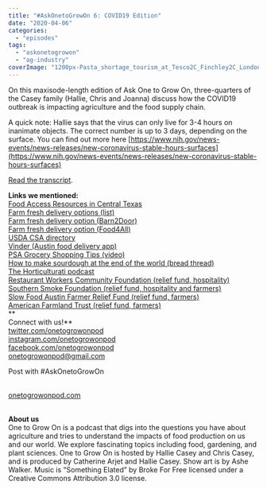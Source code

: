 ```yaml
---
title: "#AskOnetoGrowOn 6: COVID19 Edition"
date: "2020-04-06"
categories: 
  - "episodes"
tags: 
  - "askonetogrowon"
  - "ag-industry"
coverImage: "1200px-Pasta_shortage_tourism_at_Tesco2C_Finchley2C_London.jpg"
---
```


On this maxisode-length edition of Ask One to Grow On, three-quarters of the Casey family (Hallie, Chris and Joanna) discuss how the COVID19 outbreak is impacting agriculture and the food supply chain.

A quick note: Hallie says that the virus can only live for 3-4 hours on inanimate objects. The correct number is up to 3 days, depending on the surface. You can find out more here [https://www.nih.gov/news-events/news-releases/new-coronavirus-stable-hours-surfaces](https://www.nih.gov/news-events/news-releases/new-coronavirus-stable-hours-surfaces)

[Read the transcript](https://onetogrowonpod.com/askonetogrowon-6-covid19-edition-transcript/).

**Links we mentioned:**  
[Food Access Resources in Central Texas](https://sustainablefoodcenter.org/latest/blog/food-access-resources-in-central-texas-during-covid-19)  
[Farm fresh delivery options (list)](https://www.cnet.com/news/best-produce-delivery-service/)  
[Farm fresh delivery option (Barn2Door)](https://www.barn2door.com/buy-food)  
[Farm fresh delivery option (Food4All)](https://www.food4all.com/)  
[USDA CSA directory](https://www.ams.usda.gov/local-food-directories/csas)  
[Vinder (Austin food delivery app)](https://www.vinder.com/)  
[PSA Grocery Shopping Tips (video)](https://www.youtube.com/watch?v=sjDuwc9KBps)  
[How to make sourdough at the end of the world (bread thread)](https://twitter.com/emilyhoven/status/1241567363251589120)  
[The Horticulturati podcast](https://www.horticulturati.com/)  
[Restaurant Workers Community Foundation (relief fund, hospitality)](https://www.restaurantworkerscf.org/)  
[Southern Smoke Foundation (relief fund, hospitality and farmers)](https://southernsmoke.org/fund/)  
[Slow Food Austin Farmer Relief Fund (relief fund, farmers)](https://slowfoodaustin.org/farmer-relief-fund/)  
[American Farmland Trust (relief fund, farmers)](https://farmland.org/farmer-relief-fund/)  
**  
Connect with us!**  
[twitter.com/onetogrowonpod](https://twitter.com/onetogrowonpod)  
[instagram.com/onetogrowonpod  
](https://instagram.com/onetogrowonpod)[facebook.com/onetogrowonpod  
](https://facebook.com/onetogrowonpod)[onetogrowonpod@gmail.com](mailto:onetogrowonpod@gmail.com)

  
Post with #AskOnetoGrowOn  
﻿

[onetogrowonpod.com](https://www.onetogrowonpod.com/)  
﻿

**About us**  
One to Grow On is a podcast that digs into the questions you have about agriculture and tries to understand the impacts of food production on us and our world. We explore fascinating topics including food, gardening, and plant sciences. One to Grow On is hosted by Hallie Casey and Chris Casey, and is produced by Catherine Arjet and Hallie Casey. Show art is by Ashe Walker. Music is “Something Elated” by Broke For Free licensed under a Creative Commons Attribution 3.0 license.
